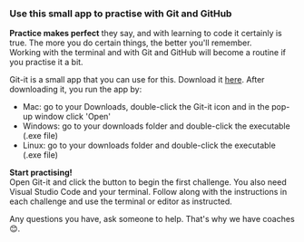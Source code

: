 ### Use this small app to practise with Git and GitHub

**Practice makes perfect** they say, and with learning to code it certainly is true. The more you do certain things, the better you'll remember.  
Working with the terminal and with Git and GitHub will become a routine if you practise it a bit.

Git-it is a small app that you can use for this. Download it [here](https://github.com/jlord/git-it-electron/releases). After downloading it, you run the app by:  
* Mac: go to your Downloads, double-click the Git-it icon and in the pop-up window click 'Open'
* Windows: go to your downloads folder and double-click the executable (.exe file)
* Linux: go to your downloads folder and double-click the executable (.exe file)

**Start practising!**  
Open Git-it and click the button to begin the first challenge. You also need Visual Studio Code and your terminal.  Follow along with the instructions in each challenge and use the terminal or editor as instructed.

Any questions you have, ask someone to help. That's why we have coaches 😊.



